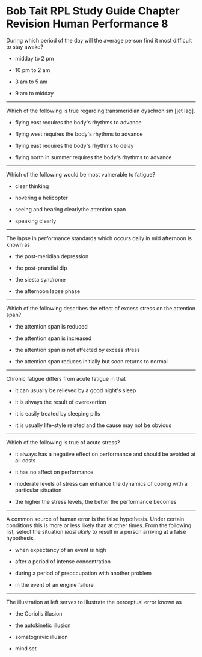# Bob Tait RPL Study Guide Chapter Revision Human Performance 8

During which period of the day will the average person find it most difficult to stay awake?

* midday to 2 pm

* 10 pm to 2 am

* 3 am to 5 am

* 9 am to midday

----

Which of the following is true regarding transmeridian dyschronism [jet lag].

* flying east requires the body's rhythms to advance

* flying west requires the body's rhythms to advance

* flying east requires the body's rhythms to delay

* flying north in summer requires the body's rhythms to advance

----

Which of the following would be most vulnerable to fatigue?

* clear thinking

* hovering a helicopter

* seeing and hearing clearlythe attention span

* speaking clearly

----

The lapse in performance standards which occurs daily in mid afternoon is known as

* the post-meridian depression

* the post-prandial dip

* the siesta syndrome

* the afternoon lapse phase

----

Which of the following describes the effect of excess stress on the attention span?

* the attention span is reduced

* the attention span is increased

* the attention span is not affected by excess stress

* the attention span reduces initially but soon returns to normal

----

Chronic fatigue differs from acute fatigue in that

* it can usually be relieved by a good night's sleep

* it is always the result of overexertion

* it is easily treated by sleeping pills

* it is usually life-style related and the cause may not be obvious

----

Which of the following is true of acute stress?

* it always has a negative effect on performance and should be avoided at all costs

* it has no affect on performance

* moderate levels of stress can enhance the dynamics of coping with a particular situation

* the higher the stress levels, the better the performance becomes

----

A common source of human error is the false hypothesis. Under certain conditions this is more or less likely than at other times. From the following list, select the situation *least likely* to result in a person arriving at a false hypothesis.

* when expectancy of an event is high

* after a period of intense concentration

* during a period of preoccupation with another problem

* in the event of an engine failure

----

The illustration at left serves to illustrate the perceptual error known as

* the Coriolis illusion

* the autokinetic illusion

* somatogravic illusion

* mind set

